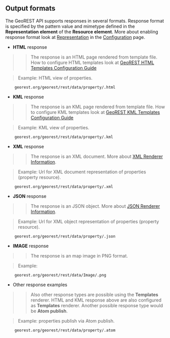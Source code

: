 ## Output formats ##

The GeoREST API supports responses in several formats. Response format is specified by the pattern value and mimetype defined in the **Representation element** of the **Resource element**. More about enabling response format look at [Representation](Configuration#Representation.md) in the [Configuration](Configuration.md) page.

  * **HTML** response
> > The response is an HTML page rendered from template file.
> > How to configure HTML templates look at [GeoREST HTML Templates Configuration Guide](RenderersTemplateHtml.md)


> Example: HTML view of properties.
```
    georest.org/georest/rest/data/property/.html
```


  * **KML** response
> > The response is an KML page rendered from template file.
> > How to configure KML templates look at [GeoREST KML Templates Configuration Guide](RenderersTemplateKml.md)


> Example: KML view of properties.
```
    georest.org/georest/rest/data/property/.kml
```

  * **XML** response
> > The response is an XML document.
> > More about [XML Renderer Information](RenderersXml.md).


> Example: Url for XML document representation of properties (property resource).
```
    georest.org/georest/rest/data/property/.xml
```

  * **JSON** response
> > The response is an JSON object.
> > More about [JSON Renderer Information](RenderersJson.md).


> Example: Url for XML object representation of properties (property resource).
```
    georest.org/georest/rest/data/property/.json
```

  * **IMAGE** response
> > The response is an map image in PNG format.


> Example:
```
    georest.org/georest/rest/data/Image/.png
```


  * Other response examples
> > Also other response types are possible using the **Templates** renderer. HTML and KML response above are also configured as **Templates** renderer.
> > Another possible response type would be **Atom publish**.


> Example: properties publish via Atom publish.
```
    georest.org/georest/rest/data/property/.atom
```